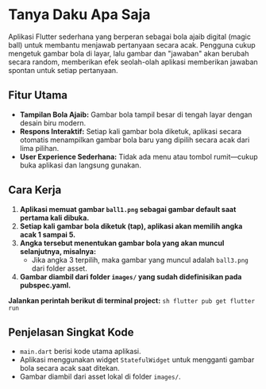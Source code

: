 # Tanya Daku Apa Saja

Aplikasi Flutter sederhana yang berperan sebagai bola ajaib digital (magic ball) untuk membantu menjawab pertanyaan secara acak. Pengguna cukup mengetuk gambar bola di layar, lalu gambar dan "jawaban" akan berubah secara random, memberikan efek seolah-olah aplikasi memberikan jawaban spontan untuk setiap pertanyaan.

## Fitur Utama

- **Tampilan Bola Ajaib:** Gambar bola tampil besar di tengah layar dengan desain biru modern.
- **Respons Interaktif:** Setiap kali gambar bola diketuk, aplikasi secara otomatis menampilkan gambar bola baru yang dipilih secara acak dari lima pilihan.
- **User Experience Sederhana:** Tidak ada menu atau tombol rumit—cukup buka aplikasi dan langsung gunakan.

## Cara Kerja

  1. **Aplikasi memuat gambar `ball1.png` sebagai gambar default saat pertama kali dibuka.**
  2. **Setiap kali gambar bola diketuk (tap), aplikasi akan memilih angka acak 1 sampai 5.**
  3. **Angka tersebut menentukan gambar bola yang akan muncul selanjutnya, misalnya:**
     - Jika angka 3 terpilih, maka gambar yang muncul adalah `ball3.png` dari folder asset.
  4. **Gambar diambil dari folder `images/` yang sudah didefinisikan pada pubspec.yaml.**

**Jalankan perintah berikut di terminal project:**
    ```sh
    flutter pub get
    flutter run
    ```

## Penjelasan Singkat Kode

- `main.dart` berisi kode utama aplikasi.
- Aplikasi menggunakan widget `StatefulWidget` untuk mengganti gambar bola secara acak saat ditekan.
- Gambar diambil dari asset lokal di folder `images/`.

